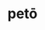 ---
title: petō
meaning: to look for, to head for
ch: [five, mt, mt5thru7, ss, ss4]
pos: verb
inf: petere
secondppstem: pet
infend: ere
conjugation: third
derivatives: petition, appetite
six: y
---